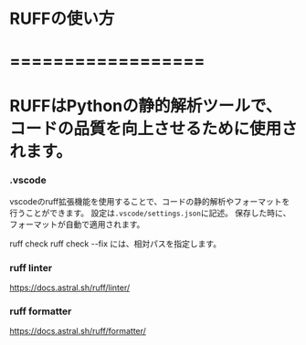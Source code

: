 # RUFFの使い方
# ==================
# RUFFはPythonの静的解析ツールで、コードの品質を向上させるために使用されます。  

### .vscode
vscodeのruff拡張機能を使用することで、コードの静的解析やフォーマットを行うことができます。
設定は`.vscode/settings.json`に記述。
保存した時に、フォーマットが自動で適用されます。

ruff check <path>
ruff check --fix <path>
<path>には、相対パスを指定します。

### ruff linter
https://docs.astral.sh/ruff/linter/

### ruff formatter
https://docs.astral.sh/ruff/formatter/
